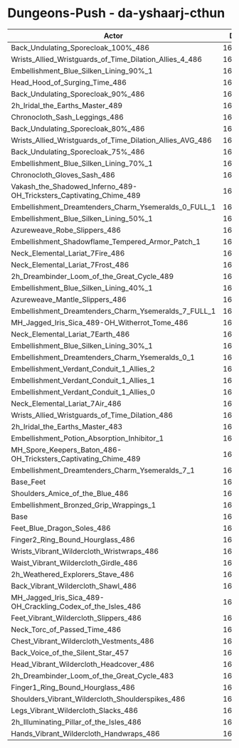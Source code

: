 # Dungeons-Push - da-yshaarj-cthun
| Actor | DPS | Increase |
|---|:---:|:---:|
|Back_Undulating_Sporecloak_100%_486|167689|1.57%|
|Wrists_Allied_Wristguards_of_Time_Dilation_Allies_4_486|167561|1.50%|
|Embellishment_Blue_Silken_Lining_90%_1|167520|1.47%|
|Head_Hood_of_Surging_Time_486|167451|1.43%|
|Back_Undulating_Sporecloak_90%_486|167443|1.42%|
|2h_Iridal_the_Earths_Master_489|167294|1.33%|
|Chronocloth_Sash_Leggings_486|167196|1.27%|
|Back_Undulating_Sporecloak_80%_486|167194|1.27%|
|Wrists_Allied_Wristguards_of_Time_Dilation_Allies_AVG_486|167148|1.25%|
|Back_Undulating_Sporecloak_75%_486|167059|1.19%|
|Embellishment_Blue_Silken_Lining_70%_1|166982|1.15%|
|Chronocloth_Gloves_Sash_486|166942|1.12%|
|Vakash_the_Shadowed_Inferno_489-OH_Tricksters_Captivating_Chime_489|166850|1.07%|
|Embellishment_Dreamtenders_Charm_Ysemeralds_0_FULL_1|166648|0.94%|
|Embellishment_Blue_Silken_Lining_50%_1|166451|0.82%|
|Azureweave_Robe_Slippers_486|166442|0.82%|
|Embellishment_Shadowflame_Tempered_Armor_Patch_1|166371|0.77%|
|Neck_Elemental_Lariat_7Fire_486|166345|0.76%|
|Neck_Elemental_Lariat_7Frost_486|166318|0.74%|
|2h_Dreambinder_Loom_of_the_Great_Cycle_489|166255|0.70%|
|Embellishment_Blue_Silken_Lining_40%_1|166182|0.66%|
|Azureweave_Mantle_Slippers_486|166174|0.66%|
|Embellishment_Dreamtenders_Charm_Ysemeralds_7_FULL_1|165958|0.53%|
|MH_Jagged_Iris_Sica_489-OH_Witherrot_Tome_486|165945|0.52%|
|Neck_Elemental_Lariat_7Earth_486|165932|0.51%|
|Embellishment_Blue_Silken_Lining_30%_1|165916|0.50%|
|Embellishment_Dreamtenders_Charm_Ysemeralds_0_1|165865|0.47%|
|Embellishment_Verdant_Conduit_1_Allies_2|165833|0.45%|
|Embellishment_Verdant_Conduit_1_Allies_1|165817|0.44%|
|Embellishment_Verdant_Conduit_1_Allies_0|165809|0.43%|
|Neck_Elemental_Lariat_7Air_486|165719|0.38%|
|Wrists_Allied_Wristguards_of_Time_Dilation_486|165706|0.37%|
|2h_Iridal_the_Earths_Master_483|165417|0.20%|
|Embellishment_Potion_Absorption_Inhibitor_1|165388|0.18%|
|MH_Spore_Keepers_Baton_486-OH_Tricksters_Captivating_Chime_489|165352|0.16%|
|Embellishment_Dreamtenders_Charm_Ysemeralds_7_1|165279|0.11%|
|Base_Feet|165266|0.11%|
|Shoulders_Amice_of_the_Blue_486|165240|0.09%|
|Embellishment_Bronzed_Grip_Wrappings_1|165119|0.02%|
|Base|165092|0.00%|
|Feet_Blue_Dragon_Soles_486|164916|-0.11%|
|Finger2_Ring_Bound_Hourglass_486|164916|-0.11%|
|Wrists_Vibrant_Wildercloth_Wristwraps_486|164889|-0.12%|
|Waist_Vibrant_Wildercloth_Girdle_486|164842|-0.15%|
|2h_Weathered_Explorers_Stave_486|164836|-0.15%|
|Back_Vibrant_Wildercloth_Shawl_486|164764|-0.20%|
|MH_Jagged_Iris_Sica_489-OH_Crackling_Codex_of_the_Isles_486|164659|-0.26%|
|Feet_Vibrant_Wildercloth_Slippers_486|164638|-0.27%|
|Neck_Torc_of_Passed_Time_486|164611|-0.29%|
|Chest_Vibrant_Wildercloth_Vestments_486|164552|-0.33%|
|Back_Voice_of_the_Silent_Star_457|164544|-0.33%|
|Head_Vibrant_Wildercloth_Headcover_486|164502|-0.36%|
|2h_Dreambinder_Loom_of_the_Great_Cycle_483|164485|-0.37%|
|Finger1_Ring_Bound_Hourglass_486|164456|-0.38%|
|Shoulders_Vibrant_Wildercloth_Shoulderspikes_486|164292|-0.48%|
|Legs_Vibrant_Wildercloth_Slacks_486|164232|-0.52%|
|2h_Illuminating_Pillar_of_the_Isles_486|164225|-0.52%|
|Hands_Vibrant_Wildercloth_Handwraps_486|164059|-0.63%|
